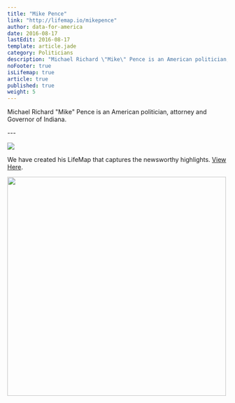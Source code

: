 ```yaml
---
title: "Mike Pence"
link: "http://lifemap.io/mikepence"
author: data-for-america
date: 2016-08-17
lastEdit: 2016-08-17
template: article.jade
category: Politicians
description: "Michael Richard \"Mike\" Pence is an American politician, attorney and Governor of Indiana."
noFooter: true
isLifemap: true
article: true
published: true
weight: 5
---
```


<p>
  Michael Richard "Mike" Pence is an American politician, attorney and Governor of Indiana.
</p>
---
<p>
<img class="ui medium image" style="margin: 0 auto;" src="http://lifemap.io/img/mikepence.gif" />
</p>
<p>
   We have created his LifeMap that captures the newsworthy highlights. <a href="http://lifemap.io/mikepence/" target="_blank">View Here</a>.
</p>
<a href="http://lifemap.io/mikepence/" target="_blank">
<img class="ui medium image" style="width:500px; margin: 0 auto;" src="/img/lifemap/mikepence.jpg" />
</a>
